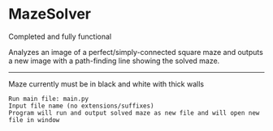 # MazeSolver
Completed and fully functional

Analyzes an image of a perfect/simply-connected square maze and outputs a new image with a path-finding line showing the solved maze.

---------------------------------------------------------
Maze currently must be in black and white with thick walls


    Run main file: main.py
    Input file name (no extensions/suffixes)
    Program will run and output solved maze as new file and will open new file in window
